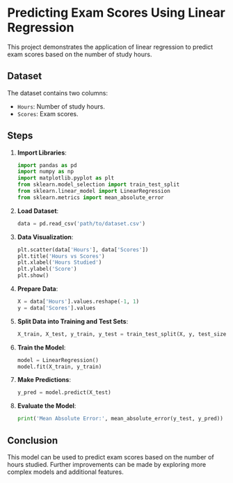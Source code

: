 # Predicting Exam Scores Using Linear Regression

This project demonstrates the application of linear regression to predict exam scores based on the number of study hours.

## Dataset

The dataset contains two columns:
- `Hours`: Number of study hours.
- `Scores`: Exam scores.

## Steps

1. **Import Libraries**:
    ```python
    import pandas as pd
    import numpy as np
    import matplotlib.pyplot as plt
    from sklearn.model_selection import train_test_split
    from sklearn.linear_model import LinearRegression
    from sklearn.metrics import mean_absolute_error
    ```

2. **Load Dataset**:
    ```python
    data = pd.read_csv('path/to/dataset.csv')
    ```

3. **Data Visualization**:
    ```python
    plt.scatter(data['Hours'], data['Scores'])
    plt.title('Hours vs Scores')
    plt.xlabel('Hours Studied')
    plt.ylabel('Score')
    plt.show()
    ```

4. **Prepare Data**:
    ```python
    X = data['Hours'].values.reshape(-1, 1)
    y = data['Scores'].values
    ```

5. **Split Data into Training and Test Sets**:
    ```python
    X_train, X_test, y_train, y_test = train_test_split(X, y, test_size=0.2, random_state=0)
    ```

6. **Train the Model**:
    ```python
    model = LinearRegression()
    model.fit(X_train, y_train)
    ```

7. **Make Predictions**:
    ```python
    y_pred = model.predict(X_test)
    ```

8. **Evaluate the Model**:
    ```python
    print('Mean Absolute Error:', mean_absolute_error(y_test, y_pred))
    ```

## Conclusion

This model can be used to predict exam scores based on the number of hours studied. Further improvements can be made by exploring more complex models and additional features.

